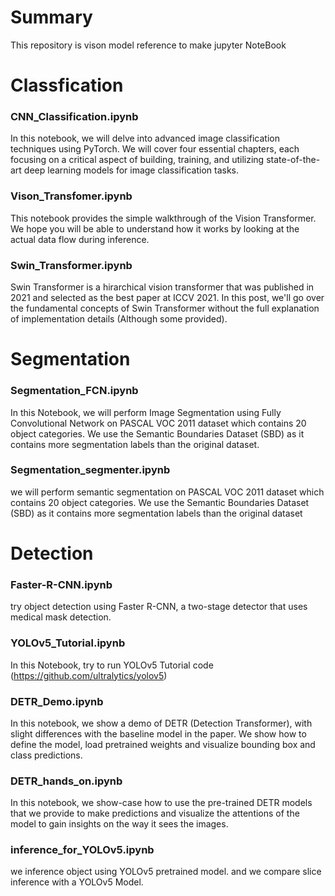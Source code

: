 # Summary
This repository is vison model reference to make jupyter NoteBook

# Classfication
### CNN_Classification.ipynb
In this notebook, we will delve into advanced image classification techniques using PyTorch. We will cover four essential chapters, each focusing on a critical aspect of building, training, and utilizing state-of-the-art deep learning models for image classification tasks.
### Vison_Transfomer.ipynb
This notebook provides the simple walkthrough of the Vision Transformer. We hope you will be able to understand how it works by looking at the actual data flow during inference.
### Swin_Transformer.ipynb
Swin Transformer is a hirarchical vision transformer that was published in 2021 and selected as the best paper at ICCV 2021. In this post, we'll go over the fundamental concepts of Swin Transformer without the full explanation of implementation details (Although some provided).

# Segmentation
### Segmentation_FCN.ipynb
In this Notebook, we will perform Image Segmentation using Fully Convolutional Network on PASCAL VOC 2011 dataset which contains 20 object categories. We use the Semantic Boundaries Dataset (SBD) as it contains more segmentation labels than the original dataset.
### Segmentation_segmenter.ipynb
we will perform semantic segmentation on PASCAL VOC 2011 dataset which contains 20 object categories. We use the Semantic Boundaries Dataset (SBD) as it contains more segmentation labels than the original dataset

# Detection
### Faster-R-CNN.ipynb
try object detection using Faster R-CNN, a two-stage detector that uses medical mask detection.
### YOLOv5_Tutorial.ipynb
In this Notebook, try to run YOLOv5 Tutorial code (https://github.com/ultralytics/yolov5)
### DETR_Demo.ipynb
In this notebook, we show a demo of DETR (Detection Transformer), with slight differences with the baseline model in the paper. We show how to define the model, load pretrained weights and visualize bounding box and class predictions.
### DETR_hands_on.ipynb
In this notebook, we show-case how to use the pre-trained DETR models that we provide to make predictions and visualize the attentions of the model to gain insights on the way it sees the images.
### inference_for_YOLOv5.ipynb
we inference object using YOLOv5 pretrained model. and we compare slice inference with a YOLOv5 Model.
